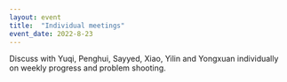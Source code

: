 ```yaml
---
layout: event
title:  "Individual meetings"
event_date: 2022-8-23
---
```


Discuss with Yuqi, Penghui, Sayyed, Xiao, Yilin and Yongxuan individually on weekly progress and problem shooting.
